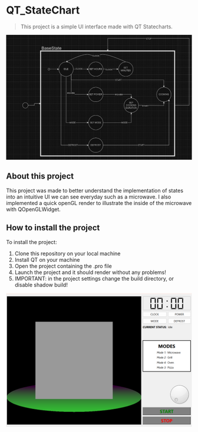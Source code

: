 # QT_StateChart

> This project is a simple UI interface made with QT Statecharts.

![Project Image](StateC.png)

## About this project

This project was made to better understand the implementation of states into an intuitive UI we can see everyday such as a microwave.
I also implemented a quick openGL render to illustrate the inside of the microwave with QOpenGLWidget. 

## How to install the project

To install the project:
1. Clone this repository on your local machine
2. Install QT on your machine
3. Open the project containing the .pro file
4. Launch the project and it should render without any problems!
5. IMPORTANT: in the project settings change the build directory, or disable shadow build!

![Alt Text](Interface.png)
